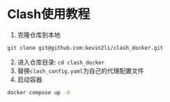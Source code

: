 # Clash使用教程
1. 克隆仓库到本地
```bash
git clone git@github.com:kevin2li/clash_docker.git
```
2. 进入仓库目录: `cd clash_docker`
3. 替换`clash_config.yaml`为自己的代理配置文件
4. 启动容器
```bash
docker compose up -d
```